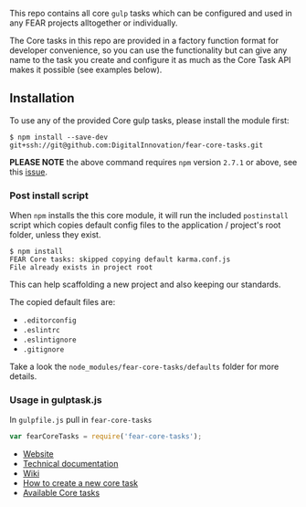 This repo contains all core `gulp` tasks which can be configured and used in any FEAR projects alltogether or individually.

The Core tasks in this repo are provided in a factory function format for developer convenience, so you can use the functionality but can give any name to the task you create and configure it as much as the Core Task API makes it possible (see examples below).

## Installation

To use any of the provided Core gulp tasks, please install the module first:

```
$ npm install --save-dev git+ssh://git@github.com:DigitalInnovation/fear-core-tasks.git
```

**PLEASE NOTE** the above command requires `npm` version `2.7.1` or above, see this [issue](https://github.com/npm/npm/issues/7121).

### Post install script

When `npm` installs the this core module, it will run the included `postinstall` script which copies default config files to the application / project's root folder, unless they exist.

```
$ npm install
FEAR Core tasks: skipped copying default karma.conf.js
File already exists in project root
```

This can help scaffolding a new project and also keeping our standards.

The copied default files are:

- `.editorconfig`
- `.eslintrc`
- `.eslintignore`
- `.gitignore`

Take a look the `node_modules/fear-core-tasks/defaults` folder for more details.

### Usage in gulptask.js

In `gulpfile.js` pull in `fear-core-tasks`

```js
var fearCoreTasks = require('fear-core-tasks');
```

* [Website](http://digitalinnovation.github.io/fear-core-tasks)
* [Technical documentation](http://digitalinnovation.github.io/fear-core-tasks/docs/)
* [Wiki](https://github.com/DigitalInnovation/fear-core-tasks/wiki)
* [How to create a new core task](https://github.com/DigitalInnovation/fear-core-tasks/wiki/How-to-create-a-new-core-task)
* [Available Core tasks](https://github.com/DigitalInnovation/fear-core-tasks/wiki/Available-Core-tasks)
